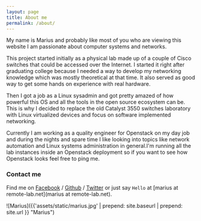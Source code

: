 ```yaml
---
layout: page
title: About me
permalink: /about/
---
```


My name is Marius and probably like most of you who are viewing this website I am passionate about computer systems and networks. 

This project started initially as a physical lab made up of a couple of Cisco switches that could be accessed over the Internet. I started it right after graduating college because I needed a way to develop my networking knowledge which was mostly theoretical at that time. It also served as good way to get some hands on experience with real hardware.

Then I got a job as a Linux sysadmin and got pretty amazed of how powerful this OS and all the tools in the open source ecosystem can be. This is why I decided to replace the old Catalyst 3550 switches laboratory with Linux virtualized devices and focus on software implemented networking. 

Currently I am working as a quality engineer for Openstack on my day job and during the nights and spare time I like looking into topics like network automation and Linux systems administration in general.I'm running all the lab instances inside an Openstack deployment so if you want to see how Openstack looks feel free to ping me. 

### Contact me

Find me on [Facebook][facebook] / [Github][github] / [Twitter][Twitter] or just say `Hello` at 
[marius at remote-lab.net](marius at remote-lab.net).

![Marius]({{'assets/static/marius.jpg' | prepend: site.baseurl | prepend: site.url }} "Marius")

[tf]: http://template-factory.nl
[m]: http://mearch.com
[pw]: http://processwire.com
[pwf]: http://processwire.com/talk
[jekyll]: http://jekyllrb.com
[github]: https://github.com/remoteur
[twitter]: https://twitter.com/remoteur
[facebook]: https://www.facebook.com/marius.catalin.31542
